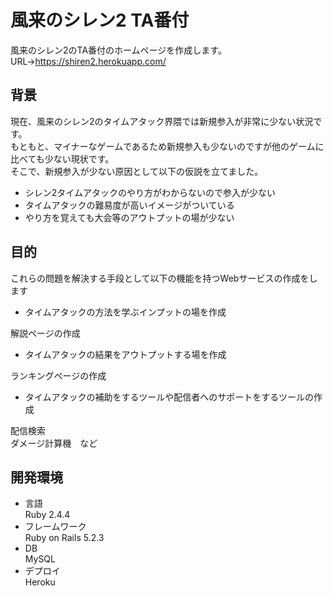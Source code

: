 # 風来のシレン2 TA番付

風来のシレン2のTA番付のホームページを作成します。  
URL→https://shiren2.herokuapp.com/

## 背景
現在、風来のシレン2のタイムアタック界隈では新規参入が非常に少ない状況です。  
もともと、マイナーなゲームであるため新規参入も少ないのですが他のゲームに比べても少ない現状です。  
そこで、新規参入が少ない原因として以下の仮説を立てました。  
- シレン2タイムアタックのやり方がわからないので参入が少ない  
- タイムアタックの難易度が高いイメージがついている  
- やり方を覚えても大会等のアウトプットの場が少ない  

## 目的
これらの問題を解決する手段として以下の機能を持つWebサービスの作成をします  
- タイムアタックの方法を学ぶインプットの場を作成

解説ページの作成
- タイムアタックの結果をアウトプットする場を作成

ランキングページの作成
- タイムアタックの補助をするツールや配信者へのサポートをするツールの作成

配信検索  
ダメージ計算機　など  
  
## 開発環境
- 言語  
Ruby 2.4.4
- フレームワーク  
Ruby on Rails 5.2.3
- DB  
MySQL
- デプロイ  
Heroku

